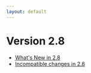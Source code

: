 ```yaml
---
layout: default
---
```

Version 2.8
===========

- [What's New in 2.8](releasenotes-newfeatures28.html)
- [Incompatible changes in 2.8](releasenotes-upgradingchanges28.html)
